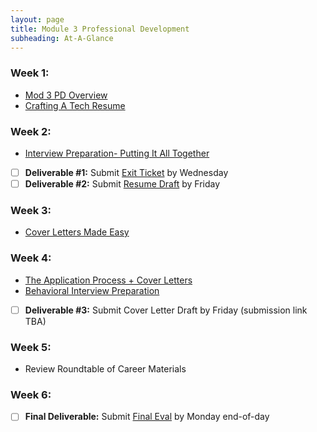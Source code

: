 ```yaml
---
layout: page
title: Module 3 Professional Development
subheading: At-A-Glance
---
```


### Week 1:
  * [Mod 3 PD Overview](./Pd_overview)
  * [Crafting A Tech Resume](https://docs.google.com/presentation/d/e/2PACX-1vRDqx6yceiHWcOEiKjEp0Hr43o6yb4WtF60jJFRAOKCeTIbrYf0iA9bDMk1jumn1lMP0R-5MV-wfkMY/pub?start=false&loop=false&delayms=3000&slide=id.p1)
    
### Week 2:
  * [Interview Preparation- Putting It All Together](./Interview_Preparation)
  * [ ] **Deliverable #1:** Submit [Exit Ticket](https://www.google.com/url?q=https://forms.gle/1WHVG6iiHX6bkfS97&sa=D&source=calendar&ust=1696369633966175&usg=AOvVaw1jc9wNuKyOBWJnI12aUW9u) by Wednesday
  * [ ] **Deliverable #2:** Submit [Resume Draft](https://www.google.com/url?q=https://airtable.com/appl0fblUIvOotJko/shrVR0utYqKkpVnvm&sa=D&source=calendar&ust=1696367648368825&usg=AOvVaw2meaP36KZZKSfmY_erPEKQ) by Friday

### Week 3: 
  * [Cover Letters Made Easy](./coverletters_made_easy)  

### Week 4: 
  * [The Application Process + Cover Letters](https://docs.google.com/presentation/d/e/2PACX-1vQQb_NqtACy5ea-EbE8KJX7QA62bpOC_YMB6tzsyL_dRuZqyVLKfAIZkFcLRj9MefGUuvT-WbRUzTQS/pub?start=false&loop=false&delayms=3000)
  * [Behavioral Interview Preparation](./Behavioral_Interview_Preparation_Thinking_Like_an_Interviewer)
  * [ ] **Deliverable #3:** Submit Cover Letter Draft by Friday  (submission link TBA)

### Week 5:
  * Review Roundtable of Career Materials 

### Week 6: 
   * [ ] **Final Deliverable:** Submit [Final Eval](https://www.google.com/url?q=https://airtable.com/appl0fblUIvOotJko/shrBZWvdZfHSeey57&sa=D&source=calendar&ust=1696367649286629&usg=AOvVaw3kz4oj0uKA8Or3LW6JDTkb) by Monday end-of-day